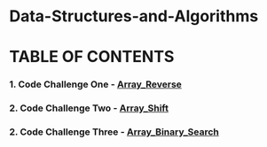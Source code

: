 # Data-Structures-and-Algorithms

# TABLE OF CONTENTS
### 1. Code Challenge One - [Array_Reverse](https://github.com/kochsj/python-data-structures-and-algorithms/tree/master/challenges/array_reverse)
### 2. Code Challenge Two - [Array_Shift](https://github.com/kochsj/python-data-structures-and-algorithms/tree/master/challenges/array_shift)
### 2. Code Challenge Three - [Array_Binary_Search](https://github.com/kochsj/python-data-structures-and-algorithms/tree/master/challenges/array_binary_search)
